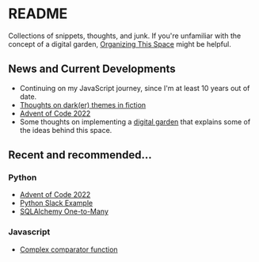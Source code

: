 # README

Collections of snippets, thoughts, and junk. If you're unfamiliar with the concept of a digital garden, [Organizing This Space](Digital_Garden_Thoughts/dg3_organizaing_this_space.md) might be helpful. 

## News and Current Developments

* Continuing on my JavaScript journey, since I'm at least 10 years out of date. 
* [Thoughts on dark(er) themes in fiction](Overthinking_Media/supergiant_nona_lee.md)
* [Advent of Code 2022](Python/advent_of_code_2022_1.md)
* Some thoughts on implementing a [digital garden](Digital_Garden_Thoughts/dg1-digita-garden-notes.md) that explains some of the ideas behind this space. 



## Recent and recommended...

### Python

* [Advent of Code 2022](Python/advent_of_code_2022_1.md)
* [Python Slack Example](Python/slack-api.md)
* [SQLAlchemy One-to-Many](Python/sqlalchemy-one-to-many.md)

### Javascript

* [Complex comparator function](Javascript/comparator_functions.md)

